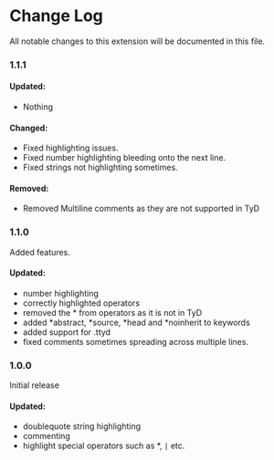 # Change Log

All notable changes to this extension will be documented in this file.

### 1.1.1
#### Updated:
* Nothing
#### Changed:
* Fixed highlighting issues.
* Fixed number highlighting bleeding onto the next line.
* Fixed strings not highlighting sometimes.
#### Removed:
* Removed Multiline comments as they are not supported in TyD

### 1.1.0

Added features.

#### Updated:

* number highlighting
* correctly highlighted operators
* removed the * from operators as it is not in TyD
* added *abstract, *source, *head and *noinherit to keywords
* added support for .ttyd
* fixed comments sometimes spreading across multiple lines.

### 1.0.0

Initial release

#### Updated:
* doublequote string highlighting
* commenting
* highlight special operators such as *, `|` etc.
